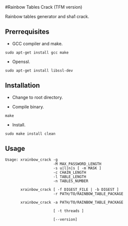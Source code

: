 #Rainbow Tables Crack (TFM version)

Rainbow tables generator and sha1 crack.

## Prerrequisites

* GCC compiler and make.  
```
sudo apt-get install gcc make
```

* Openssl.  
```
sudo apt-get install libssl-dev
```

## Installation

* Change to root directory.  

* Compile binary.  
```
make
```
* Install.  
```
sudo make install clean
```


## Usage
```
Usage: xrainbow_crack -g
                      -M MAX_PASSWORD_LENGTH
                      -s u|l|n|s [ -m MASK ]
                      -c CHAIN_LENGTH
                      -l TABLE_LENGTH
                      -n TABLES_NUMBER

       xrainbow_crack [ -f DIGEST_FILE | -b DIGEST ]
                      -r PATH/TO/RAINBOW_TABLE_PACKAGE

       xrainbow_crack -a PATH/TO/RAINBOW_TABLE_PACKAGE

                      [ -t threads ]

                      [--version]
```

